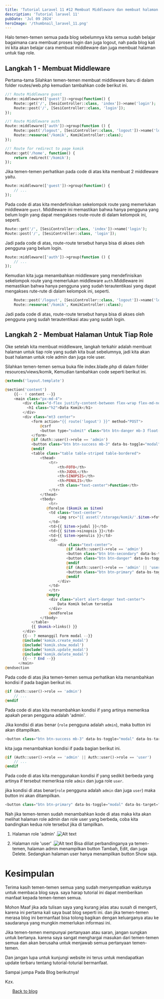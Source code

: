 ```yaml
---
title: 'Tutorial Laravel 11 #12 Membuat Middleware dan membuat halaman untuk tiap role'
description: 'Tutorial laravel 11'
pubDate: 'Jul 09 2024'
heroImage: '/thumbnail_laravel_11.png'
---
```


 Halo temen-temen semua pada blog sebelumnya kita semua sudah belajar bagaimana cara membuat proses login dan juga logout, nah pada blog kali ini kita akan belajar cara membuat middleware dan juga membuat halaman untuk tiap role.

## Langkah 1 - Membuat Middleware
Pertama-tama Silahkan temen-temen membuat middleware baru di dalam folder routes/web.php kemudian tambahkan code berikut ini.
```php
//! Route Middleware guest
Route::middleware(['guest'])->group(function() {
    Route::get('/', [SesiController::class, 'index'])->name('login');
    Route::post('/', [SesiController::class, 'login']);
});

//! Route Middleware auth
Route::middleware(['auth'])->group(function () {
    Route::post('/logout', [SesiController::class, 'logout'])->name('logout');
    Route::resource('/komik', KomikController::class);
});

//! Route for redirect to page komik
Route::get('/home', function() {
    return redirect('/komik');
});
```
Jika temen-temen perhatikan pada code di atas kita membuat 2 middleware yaitu.
```php
Route::middleware(['guest'])->group(function() {
    // ...
});
```
Pada code di atas kita mendefinisikan sekelompok route yang memerlukan middleware `guest`.
Middleware ini  memastikan bahwa hanya pengguna yang belum login yang dapat mengakses route-route di dalam kelompok ini, seperti.
```php
Route::get('/', [SesiController::class, 'index'])->name('login');
Route::post('/', [SesiController::class, 'login']);
```
Jadi pada code di atas, route-route tersebut hanya bisa di akses oleh pengguna yang belum login.
```php
Route::middleware(['auth'])->group(function () {
    // ...
});
```
Kemudian kita juga menambahkan middleware yang mendefinisikan sekelompok route yang memerlukan middleware `auth`.Middleware ini memastikan bahwa hanya pengguna yang sudah terautentikasi yang dapat mengakses rute-rute di dalam kelompok ini, seperti.
```php
    Route::post('/logout', [SesiController::class, 'logout'])->name('logout');
    Route::resource('/komik', KomikController::class);
```
Jadi pada code di atas, route-route tersebut hanya bisa di akses oleh pengguna yang sudah terautentikasi atau yang sudah login.

## Langkah 2 - Membuat Halaman Untuk Tiap Role
Oke setelah kita membuat middleware, langkah terkahir adalah membuat halaman untuk tiap role yang sudah kita buat sebelumnya, jadi kita akan buat halaman untuk role admin dan juga role user.

Silahkan temen-temen semua buka file index.blade.php di dalam folder resources/views/komik, Kemudian tambahkan code seperti berikut ini.
```php
@extends('layout.template')

@section('content')
    {{-- ! content --}}
    <main class="px-md-4">
        <div class="d-flex justify-content-between flex-wrap flex-md-nowrap align-items-center pt-3 pb-2 mb-3 border-bottom">
          <h1 class="h2">Data Komik</h1>
        </div>
        <div class="mt3 center">
            <form action="{{ route('logout') }}" method="POST">
                @csrf
                <button type="submit" class="btn btn-danger mb-3 float-end">Logout</button>
            </form>
            @if (Auth::user()->role == 'admin')
            <button class="btn btn-success mb-3" data-bs-toggle="modal" data-bs-target="#modalCreate">Tambah</button>
            @endif
            <table class="table table-striped table-bordered">
                <thead>
                    <tr>
                        <th>FOTO</th>
                        <th>JUDUL</th>
                        <th>SINOPSIS</th>
                        <th>PENULIS</th>
                        <th class="text-center">Function</th>
                    </tr>
                </thead>
                <tbody>
                    <tr>
                   @forelse ($komik as $item)
                    <td class="text-center">
                        <img src="{{ asset('/storage/komik/'.$item->foto) }}" class="rounded" style="width: 150px;">
                    </td>
                    <td>{{ $item->judul }}</td>
                    <td>{{ $item->sinopsis }}</td>
                    <td>{{ $item->penulis }}</td>
                    <td>
                        <div class="text-center">
                            @if (Auth::user()->role == 'admin')
                            <button class="btn btn-secondary" data-bs-toggle="modal" data-bs-target="#modalUpdate{{ $item->id }}">Edit</button>
                            <button class="btn btn-danger" data-bs-toggle="modal" data-bs-target="#modalDelete{{ $item->id }}">Delete</button>
                            @endif
                            @if (Auth::user()->role == 'admin' || 'user')
                            <button class="btn btn-primary" data-bs-toggle="modal" data-bs-target="#modalShow{{ $item->id }}">Show</button>
                            @endif
                        </div>
                    </td>
                    </tr>
                   @empty
                    <div class="alert alert-danger text-center">
                        Data Komik belum tersedia
                    </div>
                    @endforelse
                </tbody>
            </table>
            {{ $komik->links() }}
        </div>
        {{-- ? memanggil Form modal --}}
        @include('komik.create_modal')
        @include('komik.show_modal')
        @include('komik.update_modal')
        @include('komik.delete_modal')
        {{-- ? End --}}
      </main>
@endsection
```
Pada code di atas jika temen-temen semua perhatikan kita menambahkan kondisi if pada bagian berikut ini.
```php
@if (Auth::user()->role == 'admin')
    // ...
@endif
```
Pada code di atas kita menambahkan kondisi if yang artinya memeriksa apakah peran pengguna adalah 'admin'.

Jika kondisi di atas benar (`role` pengguna adalah `admin`), maka button ini akan ditampilkan.
```php
<button class="btn btn-success mb-3" data-bs-toggle="modal" data-bs-target="#modalCreate">Tambah</button>
```
kita juga menambahkan kondisi if pada bagian berikut ini.
```php
@if (Auth::user()->role == 'admin' || Auth::user()->role == 'user')
	// ...
@endif
```
Pada code di atas kita menggunakan kondisi if yang sedikit berbeda yang artinya if tersebut memeriksa role `admin` dan juga role `user`.

jika kondisi di atas benar(`role` pengguna adalah `admin` dan juga `user`) maka button ini akan ditampilkan.
```php
<button class="btn btn-primary" data-bs-toggle="modal" data-bs-target="#modalShow{{ $item->id }}">Show</button>
```

Nah jika temen-temen sudah menambahkan kode di atas maka kita akan melihat halaman role admin dan role user yang berbeda, coba kita bandingkan kedua role tersebut jika di tampilkan.

1. Halaman role 'admin'
.![Alt text](/tutorial-laravel-11-12/admin.png)


2. Halaman role 'user'
.![Alt text](/tutorial-laravel-11-12/user.png)
Bisa diliat perbandinganya ya temen-temen, halaman admin menampilkan button Tambah, Edit, dan juga Delete. Sedangkan halaman user hanya menampilkan button Show saja.

# Kesimpulan
Terima kasih temen-temen semua yang sudah menyempatkan waktunya untuk membaca blog saya. saya harap tutorial ini dapat memberikan manfaat kepada temen-temen semua. 

Mohon Maaf jika ada tulisan saya  yang kurang jelas atau susah  di mengerti, karena ini pertama kali saya buat blog seperti ini. dan jika temen-temen merasa blog ini bermanfaat bisa tolong bagikan dengan keluarganya atau ke saudaranya yang mungkin memerlukan informasi ini.

Jika temen-temen mempunyai pertanyaan atau saran, jangan sungkan untuk bertanya. karena saya sangat menghargai masukan dari temen-temen semua dan akan berusaha untuk menjawab semua pertanyaan temen-temen.

Dan jangan lupa untuk kunjungi website ini terus untuk mendapatkan update terbaru tentang tutorial-toturial bermanfaat.

Sampai jumpa Pada Blog berikutnya!

Kzx.


<div class="link">
  <ul class="left">
    <a href="/blog">Back to blog</a>
  </ul>
</div>